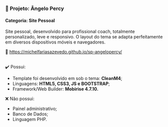 ### 📂 Projeto: Ângelo Percy
#### Categoria: Site Pessoal
Site pessoal, desenvolvido para profissional coach, totalmente personalizado, leve e responsivo.
O layout do tema se adapta perfeitamente em diversos dispositivos móveis e navegadores.

🔗 https://michelfariasazevedo.github.io/sp-angelopercy/
##

✔️ Possui:
- Template foi desenvolvido em sob o tema: <strong>CleanM4</strong>;
- Linguagens: <strong>HTML5, CSS3, JS e BOOTSTRAP</strong>;
- Framework/Web Builder: <strong>Mobirise 4.7.10.</strong>

❌ Não possui:
- Painel administrativo;
- Banco de Dados;
- Linguagem PHP.
